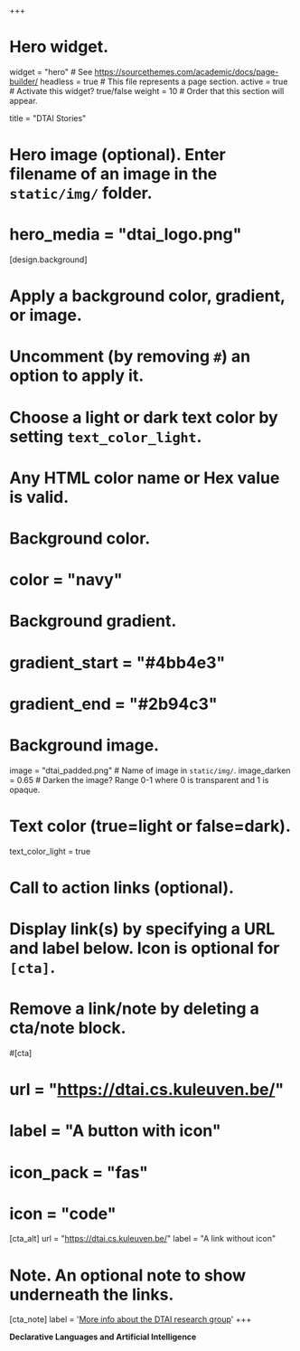 +++
# Hero widget.
widget = "hero"  # See https://sourcethemes.com/academic/docs/page-builder/
headless = true  # This file represents a page section.
active = true  # Activate this widget? true/false
weight = 10  # Order that this section will appear.

title = "DTAI Stories"

# Hero image (optional). Enter filename of an image in the `static/img/` folder.
# hero_media = "dtai_logo.png"

[design.background]
  # Apply a background color, gradient, or image.
  #   Uncomment (by removing `#`) an option to apply it.
  #   Choose a light or dark text color by setting `text_color_light`.
  #   Any HTML color name or Hex value is valid.

  # Background color.
  # color = "navy"
  
  # Background gradient.
  # gradient_start = "#4bb4e3"
  # gradient_end = "#2b94c3"
  
  # Background image.
  image = "dtai_padded.png"  # Name of image in `static/img/`.
  image_darken = 0.65  # Darken the image? Range 0-1 where 0 is transparent and 1 is opaque.

  # Text color (true=light or false=dark).
  text_color_light = true

# Call to action links (optional).
#   Display link(s) by specifying a URL and label below. Icon is optional for `[cta]`.
#   Remove a link/note by deleting a cta/note block.
#[cta]
#  url = "https://dtai.cs.kuleuven.be/"
#  label = "A button with icon"
#  icon_pack = "fas"
#  icon = "code"
  
[cta_alt]
  url = "https://dtai.cs.kuleuven.be/"
  label = "A link without icon"

# Note. An optional note to show underneath the links.
[cta_note]
  label = '<a href="https://dtai.cs.kuleuven.be/" target="_blank">More info about the DTAI research group</a>'
+++

**Declarative Languages and Artificial Intelligence**

